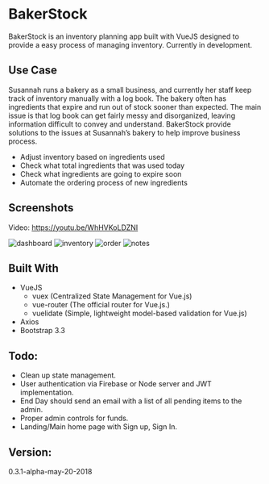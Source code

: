 # BakerStock

BakerStock is an inventory planning app built with VueJS designed to provide a easy process of managing inventory. Currently in development.

## Use Case
Susannah runs a bakery as a small business, and currently her staff keep track of inventory manually with a log book. The bakery often has ingredients that expire and run out of stock sooner than expected. The main issue is that log book can get fairly messy and disorganized, leaving information difficult to convey and understand. BakerStock provide solutions to the issues at Susannah’s bakery to help improve business process.

- Adjust inventory based on ingredients used
- Check what total ingredients that was used today
- Check what ingredients are going to expire soon
- Automate the ordering process of new ingredients

## Screenshots

Video: https://youtu.be/WhHVKoLDZNI

![dashboard](https://i.imgur.com/OMM9zg5.png)
![inventory](https://i.imgur.com/SBDGHdM.png)
![order](https://i.imgur.com/nqoTcXO.png)
![notes](https://i.imgur.com/NOasAlY.png)

## Built With

- VueJS
    - vuex (Centralized State Management for Vue.js)
    - vue-router (The official router for Vue.js.)
    - vuelidate (Simple, lightweight model-based validation for Vue.js)
- Axios
- Bootstrap 3.3

## Todo:

- Clean up state management.
- User authentication via Firebase or Node server and JWT implementation.
- End Day should send an email with a list of all pending items to the admin.  
- Proper admin controls for funds.
- Landing/Main home page with Sign up, Sign In.

## Version:

0.3.1-alpha-may-20-2018
